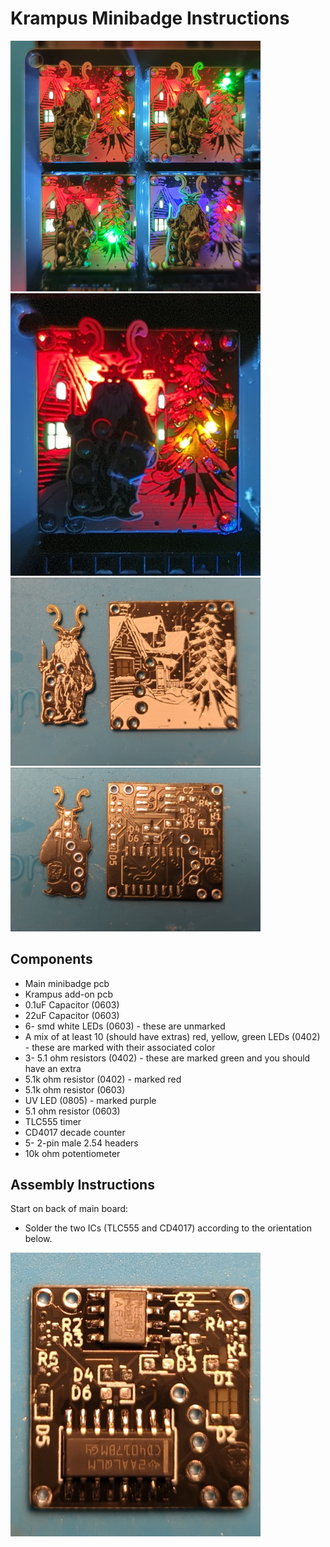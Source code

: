 # Krampus Minibadge Instructions

<img src="/images/multicolor_LEDs.jpg" width="400" />
<img src="/images/red_yellow_LEDs.jpg" width="400" />
<img src="/images/pcb_front.jpg" width="400" />
<img src="/images/pcb_back.jpg" width="400" />


## Components

- Main minibadge pcb
- Krampus add-on pcb
- 0.1uF Capacitor (0603)
- 22uF Capacitor (0603)
- 6- smd white LEDs (0603) - these are unmarked
- A mix of at least 10 (should have extras) red, yellow, green LEDs (0402) - these are marked with their associated color
- 3- 5.1 ohm resistors (0402) - these are marked green and you should have an extra
- 5.1k ohm resistor (0402) - marked red
- 5.1k ohm resistor (0603)
- UV LED (0805) - marked purple
- 5.1 ohm resistor (0603)
- TLC555 timer
- CD4017 decade counter
- 5- 2-pin male 2.54 headers
- 10k ohm potentiometer

## Assembly Instructions

Start on back of main board:

- Solder the two ICs (TLC555 and CD4017) according to the orientation below. 

<img src="/images/ic_orientation.jpg" width="400" />
